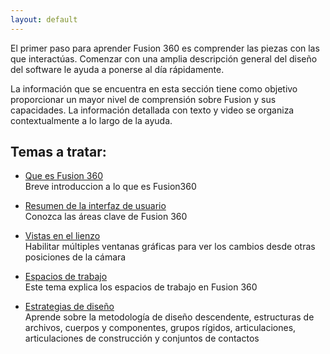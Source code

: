 ```yaml
---
layout: default
---
```


El primer paso para aprender Fusion 360 es comprender las piezas con las que interactúas. Comenzar con una amplia descripción general del diseño del software le ayuda a ponerse al día rápidamente.

La información que se encuentra en esta sección tiene como objetivo proporcionar un mayor nivel de comprensión sobre Fusion y sus capacidades. La información detallada con texto y video se organiza contextualmente a lo largo de la ayuda.  

  
  
## Temas a tratar:

* [Que es Fusion 360](https://innovadevs.github.io/que-es-fusion-360/)  
     Breve introduccion a lo que es Fusion360  
    
* [Resumen de la interfaz de usuario](https://innovadevs.github.io/interfaz/)  
     Conozca las áreas clave de Fusion 360  
     
* [Vistas en el lienzo](https://innovadevs.github.io/canvas/)  
     Habilitar múltiples ventanas gráficas para ver los cambios desde otras posiciones de la cámara  
     
* [Espacios de trabajo](https://innovadevs.github.io/404)  
     Este tema explica los espacios de trabajo en Fusion 360  
     
* [Estrategias de diseño](https://innovadevs.github.io/404)  
     Aprende sobre la metodología de diseño descendente, estructuras de archivos, cuerpos y componentes, grupos rígidos, articulaciones, articulaciones de construcción y conjuntos de contactos
